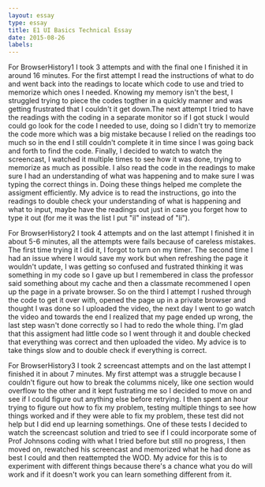 ```yaml
---
layout: essay
type: essay
title: E1 UI Basics Technical Essay
date: 2015-08-26
labels:
---
```


For BrowserHistory1 I took 3 attempts and with the final one I finished it in around 16 minutes. For the first attempt I read the instructions of what to do and went back into the readings to locate which code to use and tried to memorize which ones I needed. Knowing my memory isn't the best, I struggled trying to piece the codes togther in a quickly manner and was getting frustrated that I couldn't it get down.The next attempt I tried to have the readings with the coding in a separate monitor so if I got stuck I would could go look for the code I needed to use, doing so I didn't try to memorize the code more which was a big mistake because I relied on the readings too much so in the end I still couldn't complete it in time since I was going back and forth to find the code. Finally, I decided to watch to watch the screencast, I watched it multiple times to see how it was done, trying to memorize as much as possible. I also read the code in the readings to make sure I had an understanding of what was happening and to make sure I was typing the correct things in. Doing these things helped me complete the assigment efficiently. My advice is to read the instructions, go into the readings to double check your understanding of what is happening and what to input, maybe have the readings out just in case you forget how to type it out (for me it was the list I put "il" instead of "li").

For BrowserHistory2 I took 4 attempts and on the last attempt I finished it in about 5-6 minutes, all the attempts were fails because of careless mistakes. The first time trying it I did it, I forgot to turn on my timer. The second time I had an issue where I would save my work but when refreshing the page it wouldn't update, I was getting so confused and fustrated thinking it was something in my code so I gave up but I remembered in class the professor said something about my cache and then a classmate recommened I open up the page in a private browser. So on the third I attempt I rushed through the code to get it over with, opened the page up in a private browser and thought I was done so I uploaded the video, the next day I went to go watch the video and towards the end I realized that my page ended up wrong, the last step wasn't done correctly so I had to redo the whole thing. I'm glad that this assigment had little code so I went through it and double checked that everything was correct and then uploaded the video. My advice is to take things slow and to double check if everything is correct.

For BrowserHistory3 I took 2 screencast attempts and on the last attempt I finished it in about 7 minutes. My first attempt was a struggle because I couldn't figure out how to break the columms nicely, like one section would overflow to the other and it kept fustrating me so I decided to move on and see if I could figure out anything else before retrying. I then spent an hour trying to figure out how to fix my problem, testing multiple things to see how things worked and if they were able to fix my problem, these test did not help but I did end up learning somethings. One of these tests I decided to watch the screencast solution and tried to see if I could incorporate some of Prof Johnsons coding with what I tried before but still no progress, I then moved on, rewatched his screencast and memorized what he had done as best I could and then reattempted the WOD. My advice for this is to experiment with different things because there's a chance what you do will work and if it doesn't work you can learn something different from it.
